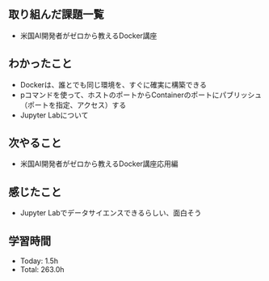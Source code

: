 ## 取り組んだ課題一覧
- 米国AI開発者がゼロから教えるDocker講座
## わかったこと
- Dockerは、誰とでも同じ環境を、すぐに確実に構築できる
- pコマンドを使って、ホストのポートからContainerのポートにパブリッシュ（ポートを指定、アクセス）する
- Jupyter Labについて
## 次やること
- 米国AI開発者がゼロから教えるDocker講座応用編
## 感じたこと
- Jupyter Labでデータサイエンスできるらしい、面白そう
## 学習時間
- Today: 1.5h
- Total: 263.0h
